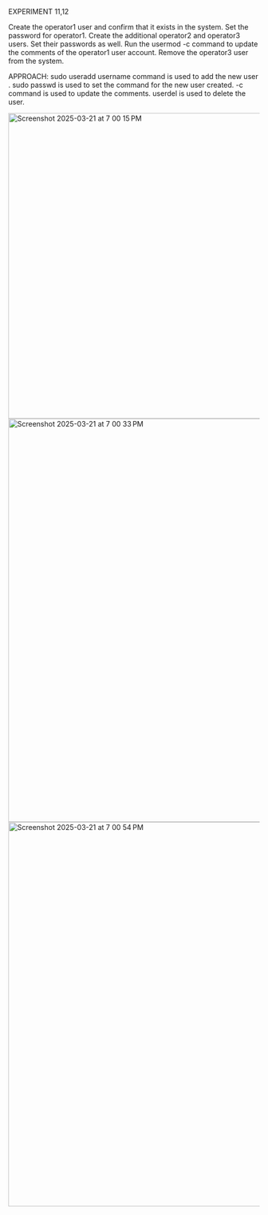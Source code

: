 
EXPERIMENT 11,12

Create the operator1 user and confirm that it exists in the system. Set the password for operator1. Create the additional operator2 and operator3 users. Set their passwords as well. Run the usermod -c command to update the comments of the operator1 user account. Remove the operator3 user from the system.

APPROACH: sudo useradd username command is used to add the new user . sudo passwd is used to set the command for the new user created. -c command is used to update the comments. userdel is used to delete the user.


<img width="612" alt="Screenshot 2025-03-21 at 7 00 15 PM" src="https://github.com/user-attachments/assets/5d73c363-1de9-4dc8-8b31-df6496afa01f" />



<img width="808" alt="Screenshot 2025-03-21 at 7 00 33 PM" src="https://github.com/user-attachments/assets/e54144e9-1670-4d9d-857b-b4c9811a6dd0" />

<img width="770" alt="Screenshot 2025-03-21 at 7 00 54 PM" src="https://github.com/user-attachments/assets/cbbe8308-7261-42a9-8266-960d91535f0a" />

